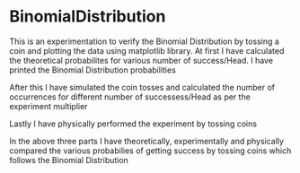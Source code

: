 # BinomialDistribution
This is an experimentation to verify the Binomial Distribution by tossing a coin and plotting the data using matplotlib library. At first I have calculated the theoretical probabilites for various number of success/Head. I have printed the Binomial Distribution probabilities

After this I have simulated the coin tosses and calculated the number of occurrences for different number of successess/Head as per the experiment multiplier

Lastly I have physically performed the experiment by tossing coins

In the above three parts I have theoretically, experimentally and physically compared the various probabilies of getting success by tossing coins which
follows the Binomial Distribution
